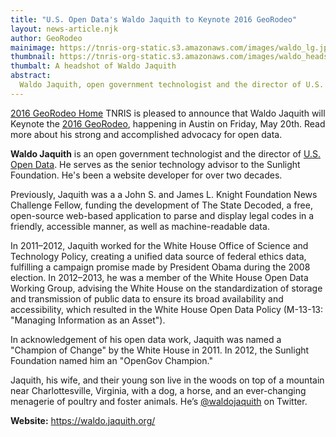 ```yaml
---
title: "U.S. Open Data's Waldo Jaquith to Keynote 2016 GeoRodeo"
layout: news-article.njk
author: GeoRodeo
mainimage: https://tnris-org-static.s3.amazonaws.com/images/waldo_lg.jpg
thumbnail: https://tnris-org-static.s3.amazonaws.com/images/waldo_headshot_sm.jpg
thumbalt: A headshot of Waldo Jaquith
abstract:
  Waldo Jaquith, open government technologist and the director of U.S. Open Data, will be keynote speaker for the 2016 GeoRodeo.
---
```

<p class="lead"><a class="btn btn-lg btn-success pull-right" href="/georodeo/2016"><i class="glyphicon glyphicon-home"></i> 2016 GeoRodeo Home</a> TNRIS is pleased to announce that Waldo Jaquith will Keynote the <a href="/georodeo/2016">2016 GeoRodeo</a>, happening in Austin on Friday, May 20th. Read more about his strong and accomplished advocacy for open data.</p>

<p><strong>Waldo Jaquith</strong> is an open government technologist and the director of <a href="https://usopendata.org/">U.S. Open Data</a>. He serves as the senior technology advisor to the Sunlight Foundation. He's been a website developer for over two decades.</p>

Previously, Jaquith was a a John S. and James L. Knight Foundation News Challenge Fellow, funding the development of The State Decoded, a free, open-source web-based application to parse and display legal codes in a friendly, accessible manner, as well as machine-readable data.

In 2011–2012, Jaquith worked for the White House Office of Science and Technology Policy, creating a unified data source of federal ethics data, fulfilling a campaign promise made by President Obama during the 2008 election. In 2012–2013, he was a member of the White House Open Data Working Group, advising the White House on the standardization of storage and transmission of public data to ensure its broad availability and accessibility, which resulted in the White House Open Data Policy (M-13-13: "Managing Information as an Asset").

In acknowledgement of his open data work, Jaquith was named a "Champion of Change" by the White House in 2011. In 2012, the Sunlight Foundation named him an "OpenGov Champion."

Jaquith, his wife, and their young son live in the woods on top of a mountain near Charlottesville, Virginia, with a dog, a horse, and an ever-changing menagerie of poultry and foster animals. He’s <a href="https://twitter.com/waldojaquith">@waldojaquith</a> on Twitter.

**Website:** https://waldo.jaquith.org/
